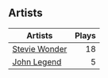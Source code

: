 ## Artists
Artists | Plays 
----- | -----: 
[Stevie Wonder](/artists/stevie-wonder-3404) | 18
[John Legend](/artists/john-legend-36643) | 5

